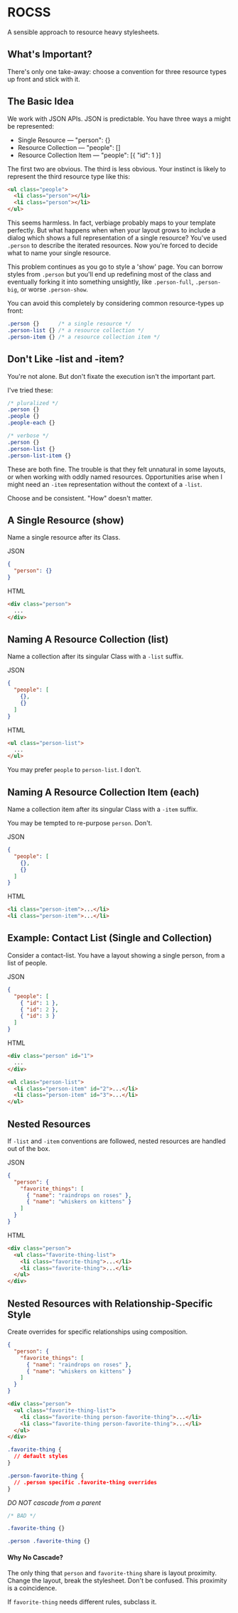 ROCSS
=====

A sensible approach to resource heavy stylesheets.

## What's Important?

There's only one take-away: choose a convention for three resource types up
front and stick with it.

## The Basic Idea

We work with JSON APIs. JSON is predictable. You have three ways a might be
represented:

* Single Resource          — "person": {}
* Resource Collection      — "people": []
* Resource Collection Item — "people": [{ "id": 1 }]

The first two are obvious. The third is less obvious. Your instinct is likely to
represent the third resource type like this:

```html
<ul class="people">
  <li class="person"></li>
  <li class="person"></li>
</ul>
```

This seems harmless. In fact, verbiage probably maps to your template perfectly.
But what happens when when your layout grows to include a dialog which shows a
full representation of a single resource? You've used `.person` to describe the
iterated resources.  Now you're forced to decide what to name your single resource.

This problem continues as you go to style a 'show' page. You can borrow
styles from `.person` but you'll end up redefining most of the class and eventually
forking it into something unsightly, like `.person-full`, `.person-big`, or
worse `.person-show`.

You can avoid this completely by considering common resource-types up front:

```css
.person {}      /* a single resource */
.person-list {} /* a resource collection */
.person-item {} /* a resource collection item */
```

## Don't Like -list and -item?

You're not alone. But don't fixate the execution isn't the important part.

I've tried these:

```css
/* pluralized */
.person {}
.people {}
.people-each {}
```

```css
/* verbose */
.person {}
.person-list {}
.person-list-item {}
```

These are both fine. The trouble is that they felt unnatural in some layouts, or
when working with oddly named resources. Opportunities arise when I might need
an `-item` representation without the context of a `-list`.

Choose and be consistent. "How" doesn't matter.

## A Single Resource (show)

Name a single resource after its Class.

JSON
```json
{
  "person": {}
}
```

HTML
```html
<div class="person">
  ...
</div>
```

## Naming A Resource Collection (list)

Name a collection after its singular Class with a `-list` suffix.

JSON
```json
{
  "people": [
    {},
    {}
  ]
}
```

HTML
```html
<ul class="person-list">
  ...
</ul>
```

You may prefer `people` to `person-list`. I don't.

## Naming A Resource Collection Item (each)

Name a collection item after its singular Class with a `-item` suffix.

You may be tempted to re-purpose `person`. Don't.

JSON
```json
{
  "people": [
    {},
    {}
  ]
}
```

HTML
```html
<li class="person-item">...</li>
<li class="person-item">...</li>
```

## Example: Contact List (Single and Collection)

Consider a contact-list. You have a layout showing a single person, from a
list of people.

JSON
```json
{
  "people": [
    { "id": 1 },
    { "id": 2 },
    { "id": 3 }
  ]
}
```

HTML
```html
<div class="person" id="1">
  ...
</div>

<ul class="person-list">
  <li class="person-item" id="2">...</li>
  <li class="person-item" id="3">...</li>
</ul>
```

## Nested Resources

If `-list` and `-item` conventions are followed, nested resources are handled
out of the box.

JSON
```json
{
  "person": {
    "favorite_things": [
      { "name": "raindrops on roses" },
      { "name": "whiskers on kittens" }
    ]
  }
}
```

HTML
```html
<div class="person">
  <ul class="favorite-thing-list">
    <li class="favorite-thing">...</li>
    <li class="favorite-thing">...</li>
  </ul>
</div>
```

## Nested Resources with Relationship-Specific Style

Create overrides for specific relationships using composition.

```json
{
  "person": {
    "favorite_things": [
      { "name": "raindrops on roses" },
      { "name": "whiskers on kittens" }
    ]
  }
}
```

```html
<div class="person">
  <ul class="favorite-thing-list">
    <li class="favorite-thing person-favorite-thing">...</li>
    <li class="favorite-thing person-favorite-thing">...</li>
  </ul>
</div>
```

```css
.favorite-thing {
  // default styles
}

.person-favorite-thing {
  // .person specific .favorite-thing overrides
}
```

*DO NOT cascade from a parent*

```css
/* BAD */

.favorite-thing {}

.person .favorite-thing {}
```

#### Why No Cascade?

The only thing that `person` and `favorite-thing` share is layout proximity. Change
the layout, break the stylesheet. Don't be confused. This proximity is a coincidence.

If `favorite-thing` needs different rules, subclass it.
